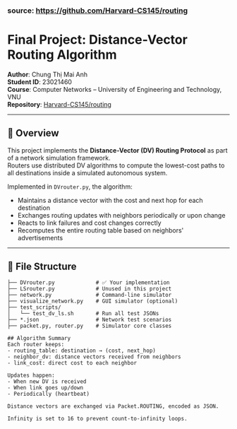 ### source: https://github.com/Harvard-CS145/routing

# Final Project: Distance-Vector Routing Algorithm

**Author**: Chung Thị Mai Anh  
**Student ID**: 23021460  
**Course**: Computer Networks – University of Engineering and Technology, VNU  
**Repository**: [Harvard-CS145/routing](https://github.com/Harvard-CS145/routing)

---

## 🚀 Overview

This project implements the **Distance-Vector (DV) Routing Protocol** as part of a network simulation framework.  
Routers use distributed DV algorithms to compute the lowest-cost paths to all destinations inside a simulated autonomous system.

Implemented in `DVrouter.py`, the algorithm:
- Maintains a distance vector with the cost and next hop for each destination
- Exchanges routing updates with neighbors periodically or upon change
- Reacts to link failures and cost changes correctly
- Recomputes the entire routing table based on neighbors' advertisements

---

## 📁 File Structure

```plaintext
├── DVrouter.py             # ✅ Your implementation
├── LSrouter.py             # Unused in this project
├── network.py              # Command-line simulator
├── visualize_network.py    # GUI simulator (optional)
├── test_scripts/
│   └── test_dv_ls.sh       # Run all test JSONs
├── *.json                  # Network test scenarios
├── packet.py, router.py    # Simulator core classes

## Algorithm Summary
Each router keeps:
- routing_table: destination → (cost, next_hop)
- neighbor_dv: distance vectors received from neighbors
- link_cost: direct cost to each neighbor

Updates happen:
- When new DV is received
- When link goes up/down
- Periodically (heartbeat)

Distance vectors are exchanged via Packet.ROUTING, encoded as JSON.

Infinity is set to 16 to prevent count-to-infinity loops.